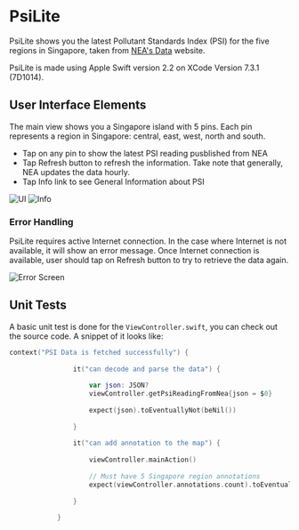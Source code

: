 # PsiLite

PsiLite shows you the latest Pollutant Standards Index (PSI) for the five regions in Singapore, taken from [NEA's Data](https://data.gov.sg/dataset/psi) website.

PsiLite is made using Apple Swift version 2.2 on XCode Version 7.3.1 (7D1014).


## User Interface Elements

The main view shows you a Singapore island with 5 pins. Each pin represents a region in Singapore: central, east, west, north and south.

- Tap on any pin to show the latest PSI reading pusblished from NEA
- Tap Refresh button to refresh the information. Take note that generally, NEA updates the data hourly.
- Tap Info link to see General Information about PSI

![UI](http://i.imgur.com/DYHpbWL.png) ![Info](http://i.imgur.com/o6uA0P8.png)

### Error Handling

PsiLite requires active Internet connection. In the case where Internet is not available, it will show an error message. Once Internet connection is available, user should tap on Refresh button to try to retrieve the data again.

![Error Screen](http://i.imgur.com/LWiSV9R.png)

## Unit Tests

A basic unit test is done for the `ViewController.swift`, you can check out the source code. A snippet of it looks like:

```swift
context("PSI Data is fetched successfully") {
                
                it("can decode and parse the data") {
                    
                    var json: JSON?
                    viewController.getPsiReadingFromNea{json = $0}
                    
                    expect(json).toEventuallyNot(beNil())
                    
                }
                
                it("can add annotation to the map") {
                    
                    viewController.mainAction()
                    
                    // Must have 5 Singapore region annotations
                    expect(viewController.annotations.count).toEventually(equal(5))
                    
                }
                
            }
```
